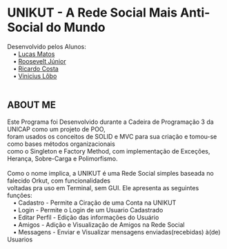 # UNIKUT - A Rede Social Mais Anti-Social do Mundo 

Desenvolvido pelos Alunos:<br>
&emsp;• [Lucas Matos](https://github.com/LucasMatos86)<br>
&emsp;• [Roosevelt Júnior](https://github.com/rooseveltjnr)<br>
&emsp;• [Ricardo Costa](https://github.com/Ricardocost)<br>
&emsp;• [Vinicius Lôbo](https://github.com/TsuNIIII)<br>
<br>
<h2> ABOUT ME </h2>
Este Programa foi Desenvolvido durante a Cadeira de Programação 3 da UNICAP como um projeto de POO,<br>
foram usados os conceitos de SOLID e MVC para sua criação e tomou-se como bases métodos organizacionais<br>
como o Singleton e Factory Method, com implementação de Exceções, Herança, Sobre-Carga e Polimorfismo.<br><br>
Como o nome implica, a UNIKUT é uma Rede Social simples baseada no falecido Orkut, com funcionalidades<br>
voltadas pra uso em Terminal, sem GUI. Ele apresenta as seguintes funções:<br>
&emsp;• Cadastro - Permite a Ciração de uma Conta na UNIKUT<br>
&emsp;• Login - Permite o Login de um Usuario Cadastrado<br>
&emsp;• Editar Perfil - Edição das informações do Usuário<br>
&emsp;• Amigos - Adição e Visualização de Amigos na Rede Social<br>
&emsp;• Messagens - Enviar e Visualizar mensagens enviadas(recebidas) à(de) Usuarios<br>
